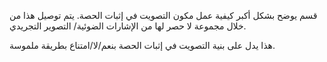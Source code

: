 قسم يوضح بشكل أكبر كيفية عمل مكون التصويت في إثبات الحصة.
يتم توصيل هذا من خلال مجموعة لا حصر لها من الإشارات الضوئية/ التصوير التجريدي.

هذا يدل على بنية التصويت في إثبات الحصة بنعم/لا/امتناع  بطريقة ملموسة.
